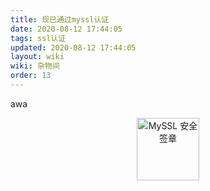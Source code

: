 ```yaml
---
title: 现已通过myssl认证
date: 2020-08-12 17:44:05
tags: ssl认证
updated: 2020-08-12 17:44:05
layout: wiki
wiki: 杂物间
order: 13
---
```


awa

<div title="MySSL 安全签章" id="myssl_seal" onclick="window.open('https://myssl.com/seal/detail?domain=thun888.xyz','MySSL安全签章','height=800,width=470,top=0,right=0,toolbar=no,menubar=no,scrollbars=no,resizable=no,location=no,status=no')" style="text-align: center"><img src="https://sealres.myssl.com/seal/img/1x/seal.png?domain=thun888.xyz" alt="MySSL 安全签章" style="width: 100px; height: auto; cursor: pointer"></div>
